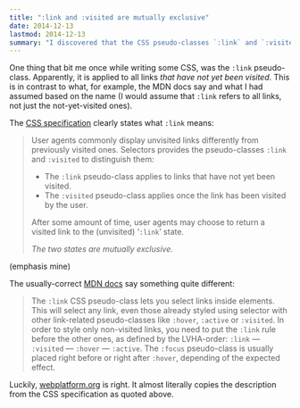 ```yaml
---
title: ":link and :visited are mutually exclusive"
date: 2014-12-13
lastmod: 2014-12-13
summary: "I discovered that the CSS pseudo-classes `:link` and `:visited` are mutually exclusive. This in contrast to what may seem more logical, that is, that `:link` applies to all links."
---
```

One thing that bit me once while writing some CSS, was the `:link` pseudo-class. Apparently, it is applied to all links *that have not yet been visited*. This is in contrast to what, for example, the MDN docs say and what I had assumed based on the name (I would assume that `:link` refers to all links, not just the not-yet-visited ones).

The [CSS specification](http://www.w3.org/TR/selectors/#link) clearly states what `:link` means:

> User agents commonly display unvisited links differently from previously visited ones. Selectors provides the pseudo-classes `:link` and `:visited` to distinguish them:
>
>  *  The `:link` pseudo-class applies to links that have not yet been visited.
>  *  The `:visited` pseudo-class applies once the link has been visited by the user.
>
> After some amount of time, user agents may choose to return a visited link to the (unvisited) ‘`:link`’ state.
>
> *The two states are mutually exclusive.*

(emphasis mine)

The usually-correct [MDN docs](https://developer.mozilla.org/en-US/docs/Web/CSS/:link) say something quite different:

> The `:link` CSS pseudo-class lets you select links inside elements. This will select any link, even those already styled using selector with other link-related pseudo-classes like `:hover`, `:active` or `:visited`. In order to style only non-visited links, you need to put the `:link` rule before the other ones, as defined by the LVHA-order: `:link` — `:visited` — `:hover` — `:active`. The `:focus` pseudo-class is usually placed right before or right after `:hover`, depending of the expected effect.

Luckily, [webplatform.org](https://docs.webplatform.org/wiki/css/selectors/pseudo-classes/:link) is right. It almost literally copies the description from the CSS specification as quoted above.
